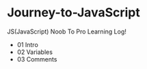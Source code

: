 # Journey-to-JavaScript
JS(JavaScript) Noob To Pro Learning Log!


- 01 Intro
- 02 Variables
- 03 Comments